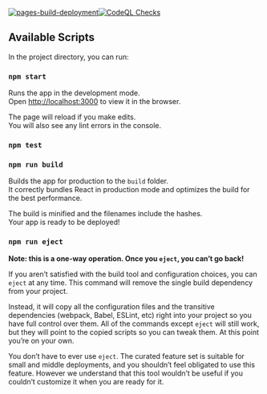 <!-- [![Auto Deploy](https://github.com/manjushsh/manjushsh-gh-pages/actions/workflows/deploy-app.yml/badge.svg)](https://github.com/manjushsh/manjushsh-gh-pages/actions/workflows/deploy-app.yml)  -->
[![pages-build-deployment](https://github.com/manjushsh/manjushsh-gh-pages/actions/workflows/pages/pages-build-deployment/badge.svg)](https://github.com/manjushsh/manjushsh-gh-pages/actions/workflows/pages/pages-build-deployment)[![CodeQL Checks](https://github.com/manjushsh/manjushsh-gh-pages/actions/workflows/code-ql.yml/badge.svg)](https://github.com/manjushsh/manjushsh-gh-pages/actions/workflows/code-ql.yml)

## Available Scripts

In the project directory, you can run:

### `npm start`

Runs the app in the development mode.\
Open [http://localhost:3000](http://localhost:3000) to view it in the browser.

The page will reload if you make edits.\
You will also see any lint errors in the console.

### `npm test`

### `npm run build`

Builds the app for production to the `build` folder.\
It correctly bundles React in production mode and optimizes the build for the best performance.

The build is minified and the filenames include the hashes.\
Your app is ready to be deployed!

### `npm run eject`

**Note: this is a one-way operation. Once you `eject`, you can’t go back!**

If you aren’t satisfied with the build tool and configuration choices, you can `eject` at any time. This command will remove the single build dependency from your project.

Instead, it will copy all the configuration files and the transitive dependencies (webpack, Babel, ESLint, etc) right into your project so you have full control over them. All of the commands except `eject` will still work, but they will point to the copied scripts so you can tweak them. At this point you’re on your own.

You don’t have to ever use `eject`. The curated feature set is suitable for small and middle deployments, and you shouldn’t feel obligated to use this feature. However we understand that this tool wouldn’t be useful if you couldn’t customize it when you are ready for it.

